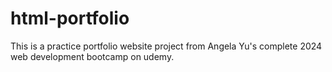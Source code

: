 # html-portfolio
This is a practice portfolio website project from Angela Yu's complete 2024 web development bootcamp on udemy.
